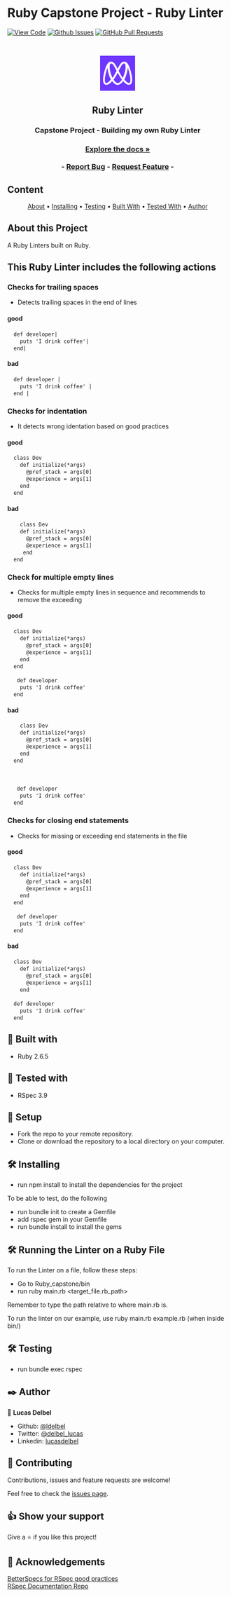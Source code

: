 # Ruby Capstone Project - Ruby Linter
  
[![View Code](https://img.shields.io/badge/View%20-Code-green)]()
[![Github Issues](https://img.shields.io/badge/GitHub-Issues-orange)]()
[![GitHub Pull Requests](https://img.shields.io/badge/GitHub-Pull%20Requests-blue)]()

<br />
<p align="center">
  <a href="https://github.com/ldelbel/Ruby_capstone">
    <img src="images/microverse.png" alt="Logo" width="80" height="80">
  </a>

  <h2 align="center">Ruby Linter</h2>

  <h3 align="center">Capstone Project - Building my own Ruby Linter<h3>
  <p align="center">
    <a href="https://github.com/ldelbel/Ruby_capstone"><strong>Explore the docs »</strong></a>
    <br />
    <br />
    -
    <a href="https://github.com/ldelbel/Ruby_capstone/issues">Report Bug</a>
    -
    <a href="https://github.com/ldelbel/Ruby_capstone/pulls">Request Feature</a>
    -
  </p>
</p>
    
## Content

<p align="center">
  <a href="#about">About</a> •
  <a href="#ins">Installing</a> •
  <a href="#testing">Testing</a> •
  <a href="#with">Built With</a> •
  <a href="#tested">Tested With</a> •
  <a href="#author">Author</a>
</p>

## About this Project <a name = "about"></a>

A Ruby Linters built on Ruby.

## This Ruby Linter includes the following actions

### Checks for trailing spaces

- Detects trailing spaces in the end of lines

#### good

```
  def developer|
    puts 'I drink coffee'|
  end|
```

#### bad

```
  def developer |
    puts 'I drink coffee' |
  end |
```

### Checks for indentation

- It detects wrong identation based on good practices

#### good

```
  class Dev
    def initialize(*args)
      @pref_stack = args[0]
      @experience = args[1]
    end
  end
```

#### bad

```
    class Dev
    def initialize(*args)
      @pref_stack = args[0]
      @experience = args[1]
     end
  end
```

### Check for multiple empty lines

- Checks for multiple empty lines in sequence and recommends to remove the exceeding 

#### good

```
  class Dev
    def initialize(*args)
      @pref_stack = args[0]
      @experience = args[1]
    end
  end

   def developer 
    puts 'I drink coffee' 
  end 
```

#### bad

```
    class Dev
    def initialize(*args)
      @pref_stack = args[0]
      @experience = args[1]
    end
  end



   def developer 
    puts 'I drink coffee' 
  end 
```

### Checks for closing end statements

- Checks for missing or exceeding end statements in the file

#### good

```
  class Dev
    def initialize(*args)
      @pref_stack = args[0]
      @experience = args[1]
    end
  end

   def developer 
    puts 'I drink coffee' 
  end 
```

#### bad

```
  class Dev
    def initialize(*args)
      @pref_stack = args[0]
      @experience = args[1]
    end
 
  def developer 
    puts 'I drink coffee' 
  end 
```


## 🔧 Built with<a name = "with"></a>

- Ruby 2.6.5

## 🔧 Tested with<a name = "tested"></a>
  
- RSpec 3.9

## 🔨 Setup

- Fork the repo to your remote repository.
- Clone or download the repository to a local directory on your computer.

## 🛠 Installing <a name = "ins"></a>

- run npm install to install the dependencies for the project

To be able to test, do the following

- run bundle init to create a Gemfile
- add rspec gem in your Gemfile
- run bundle install to install the gems

## 🛠 Running the Linter on a Ruby File<a name = "ins"></a>

To run the Linter on a file, follow these steps:

- Go to Ruby_capstone/bin
 - run ruby main.rb <target_file.rb_path>

Remember to type the path relative to where main.rb is.

To run the linter on our example, use ruby main.rb example.rb (when inside bin/)

## 🛠 Testing <a name = "testing"></a>

- run bundle exec rspec

## ✒️  Author <a name = "author"></a>

👤 **Lucas Delbel**

- Github: [@ldelbel](https://github.com/ldelbel)
- Twitter: [@delbel_lucas](https://twitter.com/delbel_lucas)
- Linkedin: [lucasdelbel](https://www.linkedin.com/in/lucasdelbel/)

## 🤝 Contributing

Contributions, issues and feature requests are welcome!

Feel free to check the [issues page](https://github.com/ldelbel/Ruby_capstone/issues).


## 👍 Show your support

Give a ⭐️ if you like this project!

## :clap: Acknowledgements

[BetterSpecs for RSpec good practices](http://www.betterspecs.org/br/#contexts)<br>
[RSpec Documentation Repo](https://github.com/rspec/rspec)

